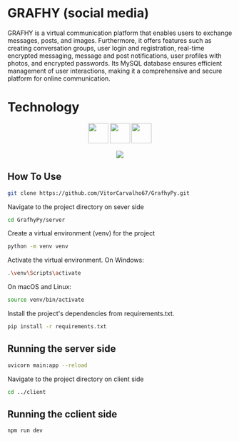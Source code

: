 # GRAFHY (social media)

GRAFHY is a virtual communication platform that enables users to exchange messages, posts, and images. Furthermore, it offers features such as creating conversation groups, user login and registration, real-time encrypted messaging, message and post notifications, user profiles with photos, and encrypted passwords. Its MySQL database ensures efficient management of user interactions, making it a comprehensive and secure platform for online communication.

<h1>Technology</h1>
  <div class="container" align="center">
    <img src="https://github.com/VitorCarvalho67/GrafhyPy/assets/102667323/e479b20f-ac7e-4ecc-b305-7a381e9e169a" width="45" height="45" />
    <img src="https://github.com/VitorCarvalho67/GrafhyPy/assets/102667323/6ae806d6-2f99-4e87-8e88-a82fa9514e91" width="45" height="45" />
    <img src="https://github.com/VitorCarvalho67/GrafhyPy/assets/102667323/2f1f3d81-32d9-4065-9366-65e2f0862dd4" width="45" height="45" />
  </div>
  
<p align="center">
  <img src="https://github.com/Daniel-Alvarenga/Grafhy_Py/assets/128755697/0b79591f-2d8d-4e0d-865a-4ff90a3fcd36"/>
</p>

## How To Use

```bash
git clone https://github.com/VitorCarvalho67/GrafhyPy.git
```

Navigate to the project directory on sever side
```bash
cd GrafhyPy/server
```

Create a virtual environment (venv) for the project
```bash
python -m venv venv
```

Activate the virtual environment.
On Windows:
```bash
.\venv\Scripts\activate
```

On macOS and Linux:
```bash
source venv/bin/activate
```

Install the project's dependencies from requirements.txt.
```bash
pip install -r requirements.txt
```

## Running the server side
```bash
uvicorn main:app --reload
```
Navigate to the project directory on client side
```bash
cd ../client
```
## Running the cclient side
```bash
npm run dev
```
